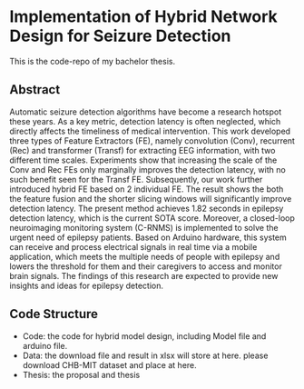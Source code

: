 # Implementation of Hybrid Network Design for Seizure Detection
This is the code-repo of my bachelor thesis.
## Abstract
Automatic seizure detection algorithms have become a research hotspot these years. As a key metric, detection latency is often neglected, which directly affects the
timeliness of medical intervention. This work developed three types of Feature
Extractors (FE), namely convolution (Conv), recurrent (Rec) and transformer (Transf)
for extracting EEG information, with two different time scales. Experiments show
that increasing the scale of the Conv and Rec FEs only marginally improves the
detection latency, with no such benefit seen for the Transf FE. Subsequently, our
work further introduced hybrid FE based on 2 individual FE. The result shows the
both the feature fusion and the shorter slicing windows will significantly improve
detection latency. The present method achieves 1.82 seconds in epilepsy detection
latency, which is the current SOTA score. Moreover, a closed-loop neuroimaging monitoring system (C-RNMS) is
implemented to solve the urgent need of epilepsy patients. Based on Arduino
hardware, this system can receive and process electrical signals in real time via a
mobile application, which meets the multiple needs of people with epilepsy and
lowers the threshold for them and their caregivers to access and monitor brain signals. The findings of this research are expected to provide new insights and ideas for
epilepsy detection.

## Code Structure
- Code: the code for hybrid model design, including Model file and arduino file.
- Data: the download file and result in xlsx will store at here. please download CHB-MIT dataset and place at here.
- Thesis: the proposal and thesis


